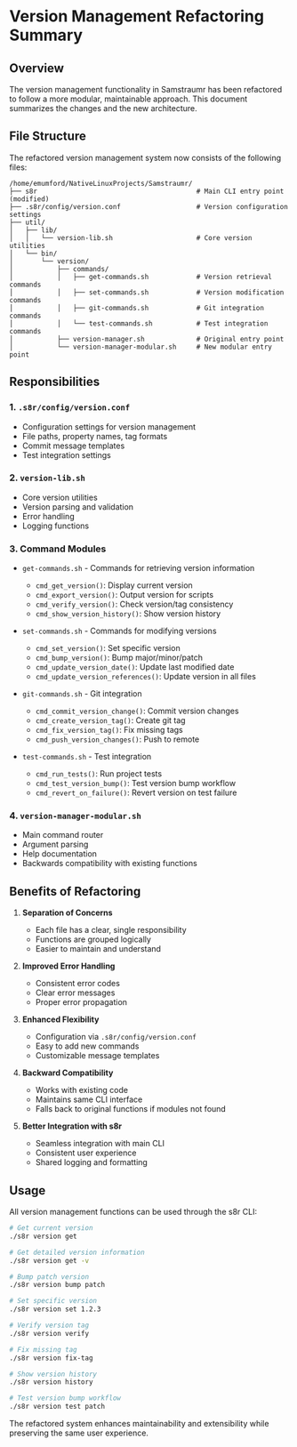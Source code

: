# Version Management Refactoring Summary

## Overview

The version management functionality in Samstraumr has been refactored to follow a more modular, maintainable approach. This document summarizes the changes and the new architecture.

## File Structure

The refactored version management system now consists of the following files:

```
/home/emumford/NativeLinuxProjects/Samstraumr/
├── s8r                                        # Main CLI entry point (modified)
├── .s8r/config/version.conf                   # Version configuration settings
├── util/
│   ├── lib/
│   │   └── version-lib.sh                     # Core version utilities
│   └── bin/
│       └── version/
│           ├── commands/
│           │   ├── get-commands.sh            # Version retrieval commands
│           │   ├── set-commands.sh            # Version modification commands  
│           │   ├── git-commands.sh            # Git integration commands
│           │   └── test-commands.sh           # Test integration commands
│           ├── version-manager.sh             # Original entry point
│           └── version-manager-modular.sh     # New modular entry point
```

## Responsibilities

### 1. `.s8r/config/version.conf`
- Configuration settings for version management
- File paths, property names, tag formats
- Commit message templates
- Test integration settings

### 2. `version-lib.sh`
- Core version utilities
- Version parsing and validation
- Error handling
- Logging functions

### 3. Command Modules
- `get-commands.sh` - Commands for retrieving version information
  - `cmd_get_version()`: Display current version
  - `cmd_export_version()`: Output version for scripts
  - `cmd_verify_version()`: Check version/tag consistency
  - `cmd_show_version_history()`: Show version history

- `set-commands.sh` - Commands for modifying versions
  - `cmd_set_version()`: Set specific version
  - `cmd_bump_version()`: Bump major/minor/patch
  - `cmd_update_version_date()`: Update last modified date
  - `cmd_update_version_references()`: Update version in all files

- `git-commands.sh` - Git integration
  - `cmd_commit_version_change()`: Commit version changes
  - `cmd_create_version_tag()`: Create git tag
  - `cmd_fix_version_tag()`: Fix missing tags
  - `cmd_push_version_changes()`: Push to remote

- `test-commands.sh` - Test integration
  - `cmd_run_tests()`: Run project tests
  - `cmd_test_version_bump()`: Test version bump workflow
  - `cmd_revert_on_failure()`: Revert version on test failure

### 4. `version-manager-modular.sh`
- Main command router
- Argument parsing
- Help documentation
- Backwards compatibility with existing functions

## Benefits of Refactoring

1. **Separation of Concerns**
   - Each file has a clear, single responsibility
   - Functions are grouped logically
   - Easier to maintain and understand

2. **Improved Error Handling**
   - Consistent error codes
   - Clear error messages
   - Proper error propagation

3. **Enhanced Flexibility**
   - Configuration via `.s8r/config/version.conf`
   - Easy to add new commands
   - Customizable message templates

4. **Backward Compatibility**
   - Works with existing code
   - Maintains same CLI interface
   - Falls back to original functions if modules not found

5. **Better Integration with s8r**
   - Seamless integration with main CLI
   - Consistent user experience
   - Shared logging and formatting

## Usage

All version management functions can be used through the s8r CLI:

```bash
# Get current version
./s8r version get

# Get detailed version information
./s8r version get -v

# Bump patch version
./s8r version bump patch

# Set specific version
./s8r version set 1.2.3

# Verify version tag
./s8r version verify

# Fix missing tag
./s8r version fix-tag

# Show version history
./s8r version history

# Test version bump workflow
./s8r version test patch
```

The refactored system enhances maintainability and extensibility while preserving the same user experience.